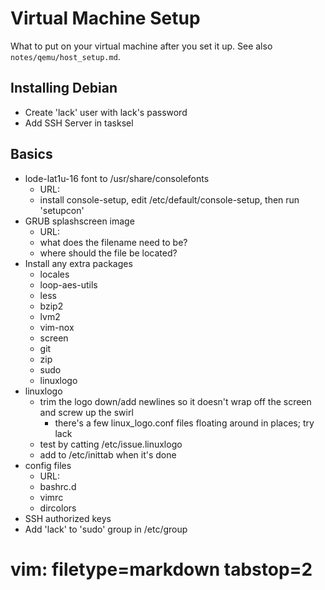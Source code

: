 # Virtual Machine Setup #

What to put on your virtual machine after you set it up.  See also
`notes/qemu/host_setup.md`.

## Installing Debian ##
- Create 'lack' user with lack's password
- Add SSH Server in tasksel

## Basics ##
- lode-lat1u-16 font to /usr/share/consolefonts
  - URL: 
  - install console-setup, edit /etc/default/console-setup, then run 'setupcon'
- GRUB splashscreen image
  - URL:
  - what does the filename need to be?
  - where should the file be located?
- Install any extra packages
  - locales
  - loop-aes-utils
  - less
  - bzip2
  - lvm2
  - vim-nox
  - screen
  - git
  - zip
  - sudo
  - linuxlogo
- linuxlogo
  - trim the logo down/add newlines so it doesn't wrap off the screen and
    screw up the swirl
    - there's a few linux_logo.conf files floating around in places; try lack
  - test by catting /etc/issue.linuxlogo
  - add to /etc/inittab when it's done
- config files
  - URL: 
  - bashrc.d
  - vimrc
  - dircolors
- SSH authorized keys
- Add 'lack' to 'sudo' group in /etc/group

# vim: filetype=markdown tabstop=2
